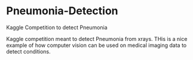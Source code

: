 # Pneumonia-Detection
Kaggle Competition to detect Pneumonia

Kaggle competition meant to detect Pneumonia from xrays.  THis is a nice example of how computer vision can be used on medical imaging data to detect conditions.
